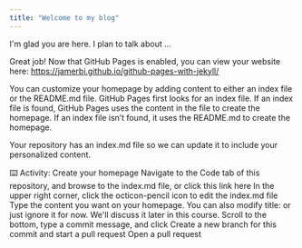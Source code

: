 ```yaml
---
title: "Welcome to my blog"
---
```


I'm glad you are here. I plan to talk about ...

Great job! Now that GitHub Pages is enabled, you can view your website here: https://jamerbi.github.io/github-pages-with-jekyll/

You can customize your homepage by adding content to either an index file or the README.md file. GitHub Pages first looks for an index file. If an index file is found, GitHub Pages uses the content in the file to create the homepage. If an index file isn’t found, it uses the README.md to create the homepage.

Your repository has an index.md file so we can update it to include your personalized content.

⌨️ Activity: Create your homepage
Navigate to the Code tab of this repository, and browse to the index.md file, or click this link here
In the upper right corner, click the octicon-pencil icon to edit the index.md file
Type the content you want on your homepage. You can also modify title: or just ignore it for now. We'll discuss it later in this course.
Scroll to the bottom, type a commit message, and click Create a new branch for this commit and start a pull request
Open a pull request
